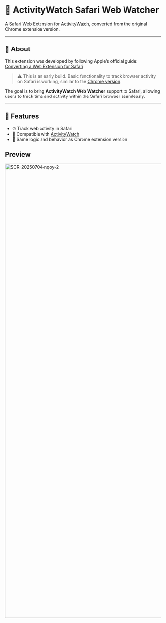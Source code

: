 # 🧭 ActivityWatch Safari Web Watcher

A Safari Web Extension for [ActivityWatch](https://github.com/ActivityWatch/activitywatch), converted from the original Chrome extension version.

---

## 📖 About

This extension was developed by following Apple’s official guide:  
[Converting a Web Extension for Safari](https://developer.apple.com/documentation/safariservices/converting-a-web-extension-for-safari)

> ⚠️ This is an early build. Basic functionality to track browser activity on Safari is working, similar to the [Chrome version]([https://github.com/ActivityWatch/awesome-activitywatch?tab](https://github.com/ActivityWatch/aw-watcher-web)).

The goal is to bring **ActivityWatch Web Watcher** support to Safari, allowing users to track time and activity within the Safari browser seamlessly.

---

## 🚀 Features

- ⏱ Track web activity in Safari
- 🔄 Compatible with [ActivityWatch](https://activitywatch.net/)
- 🔌 Same logic and behavior as Chrome extension version

## Preview

<img width="1468" alt="SCR-20250704-nqoy-2" src="https://github.com/user-attachments/assets/f4959ed0-8a5e-41a1-a841-b9933d45cd36" />
